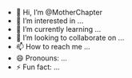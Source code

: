 - 👋 Hi, I’m @MotherChapter
- 👀 I’m interested in ...
- 🌱 I’m currently learning ...
- 💞️ I’m looking to collaborate on ...
- 📫 How to reach me ...
- 😄 Pronouns: ...
- ⚡ Fun fact: ...

<!---
MotherChapter/MotherChapter is a ✨ special ✨ repository because its `README.md` (this file) appears on your GitHub profile.
You can click the Preview link to take a look at your changes.
--->
